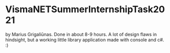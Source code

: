 # VismaNETSummerInternshipTask2021
by Marius Grigaliūnas.
Done in about 8-9 hours.
A lot of design flaws in hindsight, but a working little library application made with console and c#.
:)
